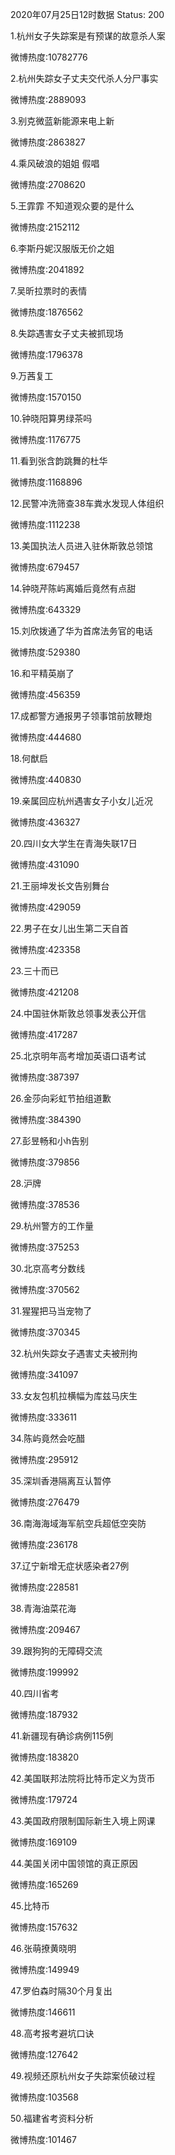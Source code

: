 2020年07月25日12时数据
Status: 200

1.杭州女子失踪案是有预谋的故意杀人案

微博热度:10782776

2.杭州失踪女子丈夫交代杀人分尸事实

微博热度:2889093

3.别克微蓝新能源来电上新

微博热度:2863827

4.乘风破浪的姐姐 假唱

微博热度:2708620

5.王霏霏 不知道观众要的是什么

微博热度:2152112

6.李斯丹妮汉服版无价之姐

微博热度:2041892

7.吴昕拉票时的表情

微博热度:1876562

8.失踪遇害女子丈夫被抓现场

微博热度:1796378

9.万茜复工

微博热度:1570150

10.钟晓阳算男绿茶吗

微博热度:1176775

11.看到张含韵跳舞的杜华

微博热度:1168896

12.民警冲洗筛查38车粪水发现人体组织

微博热度:1112238

13.美国执法人员进入驻休斯敦总领馆

微博热度:679457

14.钟晓芹陈屿离婚后竟然有点甜

微博热度:643329

15.刘欣拨通了华为首席法务官的电话

微博热度:529380

16.和平精英崩了

微博热度:456359

17.成都警方通报男子领事馆前放鞭炮

微博热度:444680

18.何猷启

微博热度:440830

19.亲属回应杭州遇害女子小女儿近况

微博热度:436327

20.四川女大学生在青海失联17日

微博热度:431090

21.王丽坤发长文告别舞台

微博热度:429059

22.男子在女儿出生第二天自首

微博热度:423358

23.三十而已

微博热度:421208

24.中国驻休斯敦总领事发表公开信

微博热度:417287

25.北京明年高考增加英语口语考试

微博热度:387397

26.金莎向彩虹节拍组道歉

微博热度:384390

27.彭昱畅和小h告别

微博热度:379856

28.沪牌

微博热度:378536

29.杭州警方的工作量

微博热度:375253

30.北京高考分数线

微博热度:370562

31.猩猩把马当宠物了

微博热度:370345

32.杭州失踪女子遇害丈夫被刑拘

微博热度:341097

33.女友包机拉横幅为库兹马庆生

微博热度:333611

34.陈屿竟然会吃醋

微博热度:295912

35.深圳香港隔离互认暂停

微博热度:276479

36.南海海域海军航空兵超低空突防

微博热度:236178

37.辽宁新增无症状感染者27例

微博热度:228581

38.青海油菜花海

微博热度:209467

39.跟狗狗的无障碍交流

微博热度:199992

40.四川省考

微博热度:187932

41.新疆现有确诊病例115例

微博热度:183820

42.美国联邦法院将比特币定义为货币

微博热度:179724

43.美国政府限制国际新生入境上网课

微博热度:169109

44.美国关闭中国领馆的真正原因

微博热度:165269

45.比特币

微博热度:157632

46.张萌撩黄晓明

微博热度:149949

47.罗伯森时隔30个月复出

微博热度:146611

48.高考报考避坑口诀

微博热度:127642

49.视频还原杭州女子失踪案侦破过程

微博热度:103568

50.福建省考资料分析

微博热度:101467

